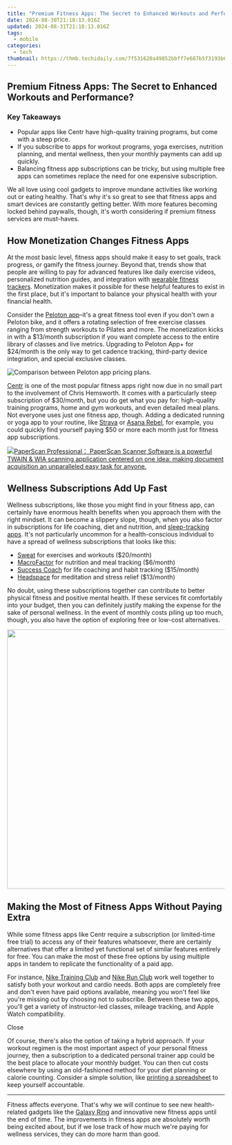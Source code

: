 ```yaml
---
title: "Premium Fitness Apps: The Secret to Enhanced Workouts and Performance?"
date: 2024-08-30T21:18:13.016Z
updated: 2024-08-31T21:18:13.016Z
tags:
  - mobile
categories:
  - tech
thumbnail: https://thmb.techidaily.com/7f531620a49852bbff7e687b5f3193b68bdfdcb0db935514f90e93325010d261.jpg
---
```


## Premium Fitness Apps: The Secret to Enhanced Workouts and Performance?

### Key Takeaways

* Popular apps like Centr have high-quality training programs, but come with a steep price.
* If you subscribe to apps for workout programs, yoga exercises, nutrition planning, and mental wellness, then your monthly payments can add up quickly.
* Balancing fitness app subscriptions can be tricky, but using multiple free apps can sometimes replace the need for one expensive subscription.

 We all love using cool gadgets to improve mundane activities like working out or eating healthy. That's why it's so great to see that fitness apps and smart devices are constantly getting better. With more features becoming locked behind paywalls, though, it's worth considering if premium fitness services are must-haves.

##  How Monetization Changes Fitness Apps

 At the most basic level, fitness apps should make it easy to set goals, track progress, or gamify the fitness journey. Beyond that, trends show that people are willing to pay for advanced features like daily exercise videos, personalized nutrition guides, and integration with [wearable fitness trackers](https://some-techniques.techidaily.com/new-health-advocacy-through-strategic-social-media-plays/). Monetization makes it possible for these helpful features to exist in the first place, but it's important to balance your physical health with your financial health.

 Consider the [Peloton app](https://www.anrdoezrs.net/links/3607085/type/dlg/sid/UUhtgUeUpU2004236/https://play.google.com/store/apps/details?id=com.onepeloton.callisto&hl=en%5FUS)–it's a great fitness tool even if you don't own a Peloton bike, and it offers a rotating selection of free exercise classes ranging from strength workouts to Pilates and more. The monetization kicks in with a $13/month subscription if you want complete access to the entire library of classes and live metrics. Upgrading to Peloton App+ for $24/month is the only way to get cadence tracking, third-party device integration, and special exclusive classes.

![Comparison between Peloton app pricing plans.](https://static1.howtogeekimages.com/wordpress/wp-content/uploads/2024/07/comparison-between-peloton-app-pricing-plans.png) 

[Centr](https://www.anrdoezrs.net/links/3607085/type/dlg/sid/UUhtgUeUpU2004236/https://play.google.com/store/search?q=centr&c=apps&hl=en%5FUS) is one of the most popular fitness apps right now due in no small part to the involvement of Chris Hemsworth. It comes with a particularly steep subscription of $30/month, but you do get what you pay for: high-quality training programs, home and gym workouts, and even detailed meal plans. Not everyone uses just one fitness app, though. Adding a dedicated running or yoga app to your routine, like [Strava](https://www.anrdoezrs.net/links/3607085/type/dlg/sid/UUhtgUeUpU2004236/https://play.google.com/store/search?q=srava&c=apps&hl=en%5FUS) or [Asana Rebel](https://www.anrdoezrs.net/links/3607085/type/dlg/sid/UUhtgUeUpU2004236/https://play.google.com/store/search?q=asana+rebel&c=apps&hl=en%5FUS), for example, you could quickly find yourself paying $50 or more each month just for fitness app subscriptions.

<!-- affiliate ads begin -->
<a href="https://secure.2checkout.com/order/checkout.php?PRODS=37540879&QTY=1&AFFILIATE=108875&CART=1"><img src="https://paperscan.orpalis.com/img/content/You_prefer_to_use.png" border="0">PaperScan Professional： PaperScan Scanner Software is a powerful TWAIN & WIA scanning application centered on one idea: making document acquisition an unparalleled easy task for anyone.</a>
<!-- affiliate ads end -->
##  Wellness Subscriptions Add Up Fast

 Wellness subscriptions, like those you might find in your fitness app, can certainly have enormous health benefits when you approach them with the right mindset. It can become a slippery slope, though, when you also factor in subscriptions for life coaching, diet and nutrition, and [sleep-tracking apps](https://screen-mirroring-recording.techidaily.com/which-frame-rate-is-ideal-analyzing-benefits-of-30fps-and-60fps-for-2024/). It's not particularly uncommon for a health-conscious individual to have a spread of wellness subscriptions that looks like this:

* [Sweat](https://www.anrdoezrs.net/links/3607085/type/dlg/sid/UUhtgUeUpU2004236/https://play.google.com/store/search?q=sweat&c=apps&hl=en%5FUS) for exercises and workouts ($20/month)
* [MacroFactor](https://www.anrdoezrs.net/links/3607085/type/dlg/sid/UUhtgUeUpU2004236/https://play.google.com/store/search?q=macrofactor&c=apps&hl=en%5FUS) for nutrition and meal tracking ($6/month)
* [Success Coach](https://www.anrdoezrs.net/links/3607085/type/dlg/sid/UUhtgUeUpU2004236/https://play.google.com/store/apps/details?id=com.way4app.successwizard&hl=en%5FUS) for life coaching and habit tracking ($15/month)
* [Headspace](https://www.anrdoezrs.net/links/3607085/type/dlg/sid/UUhtgUeUpU2004236/https://play.google.com/store/search?q=headspace&c=apps&hl=en%5FUS) for meditation and stress relief ($13/month)

 No doubt, using these subscriptions together can contribute to better physical fitness and positive mental health. If these services fit comfortably into your budget, then you can definitely justify making the expense for the sake of personal wellness. In the event of monthly costs piling up too much, though, you also have the option of exploring free or low-cost alternatives.

<!-- affiliate ads begin -->
<a href="https://turtlebeacheu.sjv.io/c/5597632/1996818/23722" target="_top" id="1996818"><img src="//a.impactradius-go.com/display-ad/23722-1996818" border="0" alt="" width="600" height="600"/></a><img height="0" width="0" src="https://imp.pxf.io/i/5597632/1996818/23722" style="position:absolute;visibility:hidden;" border="0" />
<!-- affiliate ads end -->
##  Making the Most of Fitness Apps Without Paying Extra

 While some fitness apps like Centr require a subscription (or limited-time free trial) to access any of their features whatsoever, there are certainly alternatives that offer a limited yet functional set of similar features entirely for free. You can make the most of these free options by using multiple apps in tandem to replicate the functionality of a paid app.

 For instance, [Nike Training Club](https://apps.apple.com/us/app/nike-training-club-wellness/id301521403) and [Nike Run Club](https://apps.apple.com/us/app/nike-run-club-running-coach/id387771637) work well together to satisfy both your workout and cardio needs. Both apps are completely free and don't even have paid options available, meaning you won't feel like you're missing out by choosing not to subscribe. Between these two apps, you'll get a variety of instructor-led classes, mileage tracking, and Apple Watch compatibility.

Close 

 Of course, there's also the option of taking a hybrid approach. If your workout regimen is the most important aspect of your personal fitness journey, then a subscription to a dedicated personal trainer app could be the best place to allocate your monthly budget. You can then cut costs elsewhere by using an old-fashioned method for your diet planning or calorie counting. Consider a simple solution, like [printing a spreadsheet](https://youtube-data.techidaily.com/n-2024-unraveling-the-mystery-of-disappearing-youtube-shorts-thumbnails/) to keep yourself accountable.

---

 Fitness affects everyone. That's why we will continue to see new health-related gadgets like the [Galaxy Ring](https://video-capture.techidaily.com/essential-knowledge-how-io-screen-recorder-works/) and innovative new fitness apps until the end of time. The improvements in fitness apps are absolutely worth being excited about, but if we lose track of how much we're paying for wellness services, they can do more harm than good.

<ins class="adsbygoogle"
     style="display:block"
     data-ad-format="autorelaxed"
     data-ad-client="ca-pub-7571918770474297"
     data-ad-slot="1223367746"></ins>



<ins class="adsbygoogle"
     style="display:block"
     data-ad-client="ca-pub-7571918770474297"
     data-ad-slot="8358498916"
     data-ad-format="auto"
     data-full-width-responsive="true"></ins>


